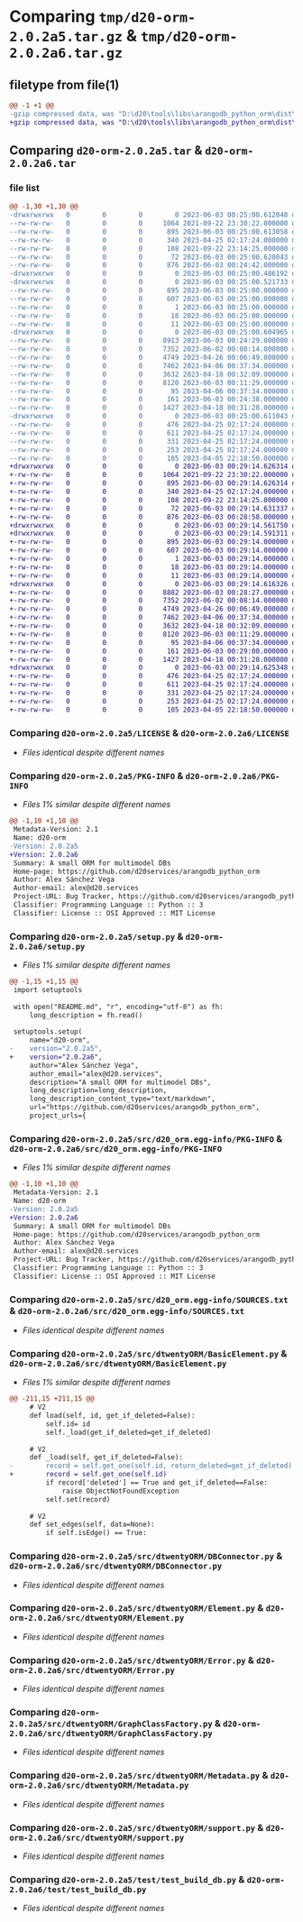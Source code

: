# Comparing `tmp/d20-orm-2.0.2a5.tar.gz` & `tmp/d20-orm-2.0.2a6.tar.gz`

## filetype from file(1)

```diff
@@ -1 +1 @@
-gzip compressed data, was "D:\d20\tools\libs\arangodb_python_orm\dist\.tmp-g7d_9fpg\d20-orm-2.0.2a5.tar", last modified: Sat Jun  3 00:25:00 2023, max compression
+gzip compressed data, was "D:\d20\tools\libs\arangodb_python_orm\dist\.tmp-gsxxhkjt\d20-orm-2.0.2a6.tar", last modified: Sat Jun  3 00:29:14 2023, max compression
```

## Comparing `d20-orm-2.0.2a5.tar` & `d20-orm-2.0.2a6.tar`

### file list

```diff
@@ -1,30 +1,30 @@
-drwxrwxrwx   0        0        0        0 2023-06-03 00:25:00.612048 d20-orm-2.0.2a5/
--rw-rw-rw-   0        0        0     1064 2021-09-22 23:30:22.000000 d20-orm-2.0.2a5/LICENSE
--rw-rw-rw-   0        0        0      895 2023-06-03 00:25:00.613058 d20-orm-2.0.2a5/PKG-INFO
--rw-rw-rw-   0        0        0      340 2023-04-25 02:17:24.000000 d20-orm-2.0.2a5/README.md
--rw-rw-rw-   0        0        0      108 2021-09-22 23:14:25.000000 d20-orm-2.0.2a5/pyproject.toml
--rw-rw-rw-   0        0        0       72 2023-06-03 00:25:00.620043 d20-orm-2.0.2a5/setup.cfg
--rw-rw-rw-   0        0        0      876 2023-06-03 00:24:42.000000 d20-orm-2.0.2a5/setup.py
-drwxrwxrwx   0        0        0        0 2023-06-03 00:25:00.486192 d20-orm-2.0.2a5/src/
-drwxrwxrwx   0        0        0        0 2023-06-03 00:25:00.521733 d20-orm-2.0.2a5/src/d20_orm.egg-info/
--rw-rw-rw-   0        0        0      895 2023-06-03 00:25:00.000000 d20-orm-2.0.2a5/src/d20_orm.egg-info/PKG-INFO
--rw-rw-rw-   0        0        0      607 2023-06-03 00:25:00.000000 d20-orm-2.0.2a5/src/d20_orm.egg-info/SOURCES.txt
--rw-rw-rw-   0        0        0        1 2023-06-03 00:25:00.000000 d20-orm-2.0.2a5/src/d20_orm.egg-info/dependency_links.txt
--rw-rw-rw-   0        0        0       18 2023-06-03 00:25:00.000000 d20-orm-2.0.2a5/src/d20_orm.egg-info/requires.txt
--rw-rw-rw-   0        0        0       11 2023-06-03 00:25:00.000000 d20-orm-2.0.2a5/src/d20_orm.egg-info/top_level.txt
-drwxrwxrwx   0        0        0        0 2023-06-03 00:25:00.604965 d20-orm-2.0.2a5/src/dtwentyORM/
--rw-rw-rw-   0        0        0     8913 2023-06-03 00:24:29.000000 d20-orm-2.0.2a5/src/dtwentyORM/BasicElement.py
--rw-rw-rw-   0        0        0     7352 2023-06-02 00:08:14.000000 d20-orm-2.0.2a5/src/dtwentyORM/DBConnector.py
--rw-rw-rw-   0        0        0     4749 2023-04-26 00:06:49.000000 d20-orm-2.0.2a5/src/dtwentyORM/Element.py
--rw-rw-rw-   0        0        0     7462 2023-04-06 00:37:34.000000 d20-orm-2.0.2a5/src/dtwentyORM/Error.py
--rw-rw-rw-   0        0        0     3632 2023-04-18 00:32:09.000000 d20-orm-2.0.2a5/src/dtwentyORM/GraphClassFactory.py
--rw-rw-rw-   0        0        0     8120 2023-06-03 00:11:29.000000 d20-orm-2.0.2a5/src/dtwentyORM/Metadata.py
--rw-rw-rw-   0        0        0       95 2023-04-06 00:37:34.000000 d20-orm-2.0.2a5/src/dtwentyORM/__init__.py
--rw-rw-rw-   0        0        0      161 2023-06-03 00:24:38.000000 d20-orm-2.0.2a5/src/dtwentyORM/__version__.py
--rw-rw-rw-   0        0        0     1427 2023-04-18 00:31:28.000000 d20-orm-2.0.2a5/src/dtwentyORM/support.py
-drwxrwxrwx   0        0        0        0 2023-06-03 00:25:00.611043 d20-orm-2.0.2a5/test/
--rw-rw-rw-   0        0        0      476 2023-04-25 02:17:24.000000 d20-orm-2.0.2a5/test/test_basic_element_test.py
--rw-rw-rw-   0        0        0      611 2023-04-25 02:17:24.000000 d20-orm-2.0.2a5/test/test_build_db.py
--rw-rw-rw-   0        0        0      331 2023-04-25 02:17:24.000000 d20-orm-2.0.2a5/test/test_crud_collection.py
--rw-rw-rw-   0        0        0      253 2023-04-25 02:17:24.000000 d20-orm-2.0.2a5/test/test_metadata.py
--rw-rw-rw-   0        0        0      105 2023-04-05 22:18:50.000000 d20-orm-2.0.2a5/test/test_params.py
+drwxrwxrwx   0        0        0        0 2023-06-03 00:29:14.626314 d20-orm-2.0.2a6/
+-rw-rw-rw-   0        0        0     1064 2021-09-22 23:30:22.000000 d20-orm-2.0.2a6/LICENSE
+-rw-rw-rw-   0        0        0      895 2023-06-03 00:29:14.626314 d20-orm-2.0.2a6/PKG-INFO
+-rw-rw-rw-   0        0        0      340 2023-04-25 02:17:24.000000 d20-orm-2.0.2a6/README.md
+-rw-rw-rw-   0        0        0      108 2021-09-22 23:14:25.000000 d20-orm-2.0.2a6/pyproject.toml
+-rw-rw-rw-   0        0        0       72 2023-06-03 00:29:14.631337 d20-orm-2.0.2a6/setup.cfg
+-rw-rw-rw-   0        0        0      876 2023-06-03 00:28:58.000000 d20-orm-2.0.2a6/setup.py
+drwxrwxrwx   0        0        0        0 2023-06-03 00:29:14.561750 d20-orm-2.0.2a6/src/
+drwxrwxrwx   0        0        0        0 2023-06-03 00:29:14.591311 d20-orm-2.0.2a6/src/d20_orm.egg-info/
+-rw-rw-rw-   0        0        0      895 2023-06-03 00:29:14.000000 d20-orm-2.0.2a6/src/d20_orm.egg-info/PKG-INFO
+-rw-rw-rw-   0        0        0      607 2023-06-03 00:29:14.000000 d20-orm-2.0.2a6/src/d20_orm.egg-info/SOURCES.txt
+-rw-rw-rw-   0        0        0        1 2023-06-03 00:29:14.000000 d20-orm-2.0.2a6/src/d20_orm.egg-info/dependency_links.txt
+-rw-rw-rw-   0        0        0       18 2023-06-03 00:29:14.000000 d20-orm-2.0.2a6/src/d20_orm.egg-info/requires.txt
+-rw-rw-rw-   0        0        0       11 2023-06-03 00:29:14.000000 d20-orm-2.0.2a6/src/d20_orm.egg-info/top_level.txt
+drwxrwxrwx   0        0        0        0 2023-06-03 00:29:14.616326 d20-orm-2.0.2a6/src/dtwentyORM/
+-rw-rw-rw-   0        0        0     8882 2023-06-03 00:28:27.000000 d20-orm-2.0.2a6/src/dtwentyORM/BasicElement.py
+-rw-rw-rw-   0        0        0     7352 2023-06-02 00:08:14.000000 d20-orm-2.0.2a6/src/dtwentyORM/DBConnector.py
+-rw-rw-rw-   0        0        0     4749 2023-04-26 00:06:49.000000 d20-orm-2.0.2a6/src/dtwentyORM/Element.py
+-rw-rw-rw-   0        0        0     7462 2023-04-06 00:37:34.000000 d20-orm-2.0.2a6/src/dtwentyORM/Error.py
+-rw-rw-rw-   0        0        0     3632 2023-04-18 00:32:09.000000 d20-orm-2.0.2a6/src/dtwentyORM/GraphClassFactory.py
+-rw-rw-rw-   0        0        0     8120 2023-06-03 00:11:29.000000 d20-orm-2.0.2a6/src/dtwentyORM/Metadata.py
+-rw-rw-rw-   0        0        0       95 2023-04-06 00:37:34.000000 d20-orm-2.0.2a6/src/dtwentyORM/__init__.py
+-rw-rw-rw-   0        0        0      161 2023-06-03 00:29:00.000000 d20-orm-2.0.2a6/src/dtwentyORM/__version__.py
+-rw-rw-rw-   0        0        0     1427 2023-04-18 00:31:28.000000 d20-orm-2.0.2a6/src/dtwentyORM/support.py
+drwxrwxrwx   0        0        0        0 2023-06-03 00:29:14.625348 d20-orm-2.0.2a6/test/
+-rw-rw-rw-   0        0        0      476 2023-04-25 02:17:24.000000 d20-orm-2.0.2a6/test/test_basic_element_test.py
+-rw-rw-rw-   0        0        0      611 2023-04-25 02:17:24.000000 d20-orm-2.0.2a6/test/test_build_db.py
+-rw-rw-rw-   0        0        0      331 2023-04-25 02:17:24.000000 d20-orm-2.0.2a6/test/test_crud_collection.py
+-rw-rw-rw-   0        0        0      253 2023-04-25 02:17:24.000000 d20-orm-2.0.2a6/test/test_metadata.py
+-rw-rw-rw-   0        0        0      105 2023-04-05 22:18:50.000000 d20-orm-2.0.2a6/test/test_params.py
```

### Comparing `d20-orm-2.0.2a5/LICENSE` & `d20-orm-2.0.2a6/LICENSE`

 * *Files identical despite different names*

### Comparing `d20-orm-2.0.2a5/PKG-INFO` & `d20-orm-2.0.2a6/PKG-INFO`

 * *Files 1% similar despite different names*

```diff
@@ -1,10 +1,10 @@
 Metadata-Version: 2.1
 Name: d20-orm
-Version: 2.0.2a5
+Version: 2.0.2a6
 Summary: A small ORM for multimodel DBs
 Home-page: https://github.com/d20services/arangodb_python_orm
 Author: Alex Sánchez Vega
 Author-email: alex@d20.services
 Project-URL: Bug Tracker, https://github.com/d20services/arangodb_python_orm/issues
 Classifier: Programming Language :: Python :: 3
 Classifier: License :: OSI Approved :: MIT License
```

### Comparing `d20-orm-2.0.2a5/setup.py` & `d20-orm-2.0.2a6/setup.py`

 * *Files 1% similar despite different names*

```diff
@@ -1,15 +1,15 @@
 import setuptools
 
 with open("README.md", "r", encoding="utf-8") as fh:
     long_description = fh.read()
 
 setuptools.setup(
     name="d20-orm",
-    version="2.0.2a5",
+    version="2.0.2a6",
     author="Alex Sánchez Vega",
     author_email="alex@d20.services",
     description="A small ORM for multimodel DBs",
     long_description=long_description,
     long_description_content_type="text/markdown",
     url="https://github.com/d20services/arangodb_python_orm",
     project_urls={
```

### Comparing `d20-orm-2.0.2a5/src/d20_orm.egg-info/PKG-INFO` & `d20-orm-2.0.2a6/src/d20_orm.egg-info/PKG-INFO`

 * *Files 1% similar despite different names*

```diff
@@ -1,10 +1,10 @@
 Metadata-Version: 2.1
 Name: d20-orm
-Version: 2.0.2a5
+Version: 2.0.2a6
 Summary: A small ORM for multimodel DBs
 Home-page: https://github.com/d20services/arangodb_python_orm
 Author: Alex Sánchez Vega
 Author-email: alex@d20.services
 Project-URL: Bug Tracker, https://github.com/d20services/arangodb_python_orm/issues
 Classifier: Programming Language :: Python :: 3
 Classifier: License :: OSI Approved :: MIT License
```

### Comparing `d20-orm-2.0.2a5/src/d20_orm.egg-info/SOURCES.txt` & `d20-orm-2.0.2a6/src/d20_orm.egg-info/SOURCES.txt`

 * *Files identical despite different names*

### Comparing `d20-orm-2.0.2a5/src/dtwentyORM/BasicElement.py` & `d20-orm-2.0.2a6/src/dtwentyORM/BasicElement.py`

 * *Files 1% similar despite different names*

```diff
@@ -211,15 +211,15 @@
     # V2
     def load(self, id, get_if_deleted=False):
         self.id= id
         self._load(get_if_deleted=get_if_deleted)
 
     # V2
     def _load(self, get_if_deleted=False):
-        record = self.get_one(self.id, return_deleted=get_if_deleted)
+        record = self.get_one(self.id)
         if record['deleted'] == True and get_if_deleted==False:
             raise ObjectNotFoundException
         self.set(record)
 
     # V2
     def set_edges(self, data=None):
         if self.isEdge() == True:
```

### Comparing `d20-orm-2.0.2a5/src/dtwentyORM/DBConnector.py` & `d20-orm-2.0.2a6/src/dtwentyORM/DBConnector.py`

 * *Files identical despite different names*

### Comparing `d20-orm-2.0.2a5/src/dtwentyORM/Element.py` & `d20-orm-2.0.2a6/src/dtwentyORM/Element.py`

 * *Files identical despite different names*

### Comparing `d20-orm-2.0.2a5/src/dtwentyORM/Error.py` & `d20-orm-2.0.2a6/src/dtwentyORM/Error.py`

 * *Files identical despite different names*

### Comparing `d20-orm-2.0.2a5/src/dtwentyORM/GraphClassFactory.py` & `d20-orm-2.0.2a6/src/dtwentyORM/GraphClassFactory.py`

 * *Files identical despite different names*

### Comparing `d20-orm-2.0.2a5/src/dtwentyORM/Metadata.py` & `d20-orm-2.0.2a6/src/dtwentyORM/Metadata.py`

 * *Files identical despite different names*

### Comparing `d20-orm-2.0.2a5/src/dtwentyORM/support.py` & `d20-orm-2.0.2a6/src/dtwentyORM/support.py`

 * *Files identical despite different names*

### Comparing `d20-orm-2.0.2a5/test/test_build_db.py` & `d20-orm-2.0.2a6/test/test_build_db.py`

 * *Files identical despite different names*

